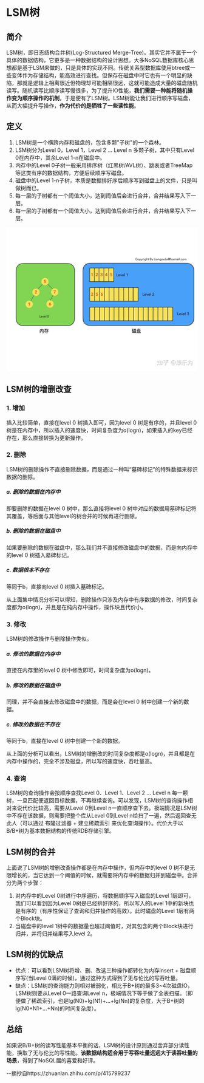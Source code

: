 # LSM树

## 简介

LSM树，即日志结构合并树(Log-Structured Merge-Tree)。其实它并不属于一个具体的数据结构，它更多是一种数据结构的设计思想。大多NoSQL数据库核心思想都是基于LSM来做的，只是具体的实现不同。传统关系型数据库使用btree或一些变体作为存储结构，能高效进行查找。但保存在磁盘中时它也有一个明显的缺陷，那就是逻辑上相离很近但物理却可能相隔很远，这就可能造成大量的磁盘随机读写。随机读写比顺序读写慢很多，为了提升IO性能，**我们需要一种能将随机操作变为顺序操作的机制**，于是便有了LSM树。LSM树能让我们进行顺序写磁盘，从而大幅提升写操作，**作为代价的是牺牲了一些读性能**。

## 定义

1. LSM树是一个横跨内存和磁盘的，包含多颗"子树"的一个森林。
2. LSM树分为Level 0，Level 1，Level 2 ... Level n 多颗子树，其中只有Level 0在内存中，其余Level 1-n在磁盘中。
3. 内存中的Level 0子树一般采用排序树（红黑树/AVL树）、跳表或者TreeMap等这类有序的数据结构，方便后续顺序写磁盘。
4. 磁盘中的Level 1-n子树，本质是数据排好序后顺序写到磁盘上的文件，只是叫做树而已。
5. 每一层的子树都有一个阈值大小，达到阈值后会进行合并，合并结果写入下一层。
6. 每一层的子树都有一个阈值大小，达到阈值后会进行合并，合并结果写入下一层。

<img src="image/v2-9359003a0c88626b33979b784982e9ab_1440w.jpeg" alt="v2-9359003a0c88626b33979b784982e9ab_1440w" style="zoom:50%;" />

## LSM树的增删改查

### 1.  增加

插入比较简单，直接在level 0 树插入即可，因为level 0 树是有序的，并且level 0 树是在内存中，所以插入的速度快，时间复杂度为o(logn)，如果插入的key已经存在，那么直接转换为更新操作。

### 2.  删除

LSM树的删除操作不直接删除数据，而是通过一种叫“墓碑标记”的特殊数据来标识数据的删除。

#####  *a.  删除的数据在内存中*

即要删除的数据在level 0 树中，那么直接将level 0 树中对应的数据用墓碑标记将其覆盖，等后面与其他level的树合并的时候再进行删除。

#####  *b.  删除的数据在磁盘中*

如果要删除的数据在磁盘中，那么我们并不直接修改磁盘中的数据，而是向内存中的level 0 树插入墓碑标记。

##### *c.  数据根本不存在*

等同于b，直接向level 0 树插入墓碑标记。

从上面集中情况分析可以得知，删除操作只涉及内存中有序数据的修改，时间复杂度都为o(logn)，并且是在纯内存中操作，操作块且代价小。

### 3.  修改

LSM树的修改操作与删除操作类似。

##### *a.  修改的数据在内存中*

直接在内存里的level 0 树中修改即可，时间复杂度为o(logn)。

##### *b.  修改的数据在磁盘中*

同理，并不会直接去修改磁盘中的数据，而是会在level 0 树中创建一个新的数据。

##### *c.  修改的数据在不存在*

等同于b，直接在level 0 树中创建一个新的数据。

从上面的分析可以看出，LSM树的增删改的时间复杂度都是o(logn)，并且都是在内存中操作的，完全不涉及磁盘，所以写的速度快，吞吐量高。

### 4.  查询

LSM树的查询操作会按顺序查找Level 0、Level 1、Level 2 ... Level n 每一颗树，一旦匹配便返回目标数据，不再继续查询。可以发现，LSM树的查询操作相对来说代价比较高，需要从Level 0到Level n一直顺序查下去。极端情况是LSM树中不存在该数据，则需要把整个库从Level 0到Level n给扫了一遍，然后返回查无此人（可以通过 布隆过滤器 + 建立稀疏索引 来优化查询操作）。代价大于以B/B+树为基本数据结构的传统RDB存储引擎。

## LSM树的合并

上面说了LSM树的增删改查操作都是在内存中操作，但内存中的level 0 树不是无限增长的，当它达到一个阈值的时候，就需要将内存中的数据归并到磁盘中。合并分为两个步骤：

1. 对内存中的Level 0树进行中序遍历，将数据顺序写入磁盘的Level 1层即可，我们可以看到因为Level 0树是已经排好序的，所以写入的Level 1中的新块也是有序的（有序性保证了查询和归并操作的高效）。此时磁盘的Level 1层有两个Block块。
2. 当磁盘中的level 1树中的数据量也超过阈值时，对其包含的两个Block块进行归并，并将归并结果写入level 2。

## LSM树的优缺点

- 优点：可以看到LSM树将增、删、改这三种操作都转化为内存insert + 磁盘顺序写(当Level 0满的时候)，通过这种方式得到了无与伦比的写吞吐量。
- 缺点：LSM树的查询能力则相对被弱化，相比于B+树的最多3~4次磁盘IO，LSM树则要从Level 0一路查询Level n，极端情况下等于做了全表扫描。（即便做了稀疏索引，也是lg(N0)+lg(N1)+...+lg(Nn)的复杂度，大于B+树的lg(N0+N1+...+Nn)的时间复杂度）。

## 总结

如果说B/B+树的读写性能基本平衡的话，LSM树的设计原则通过舍弃部分读性能，换取了无与伦比的写性能。**该数据结构适合用于写吞吐量远远大于读吞吐量的场景**，得到了NoSQL届的喜爱和好评。



--摘抄自https://zhuanlan.zhihu.com/p/415799237



